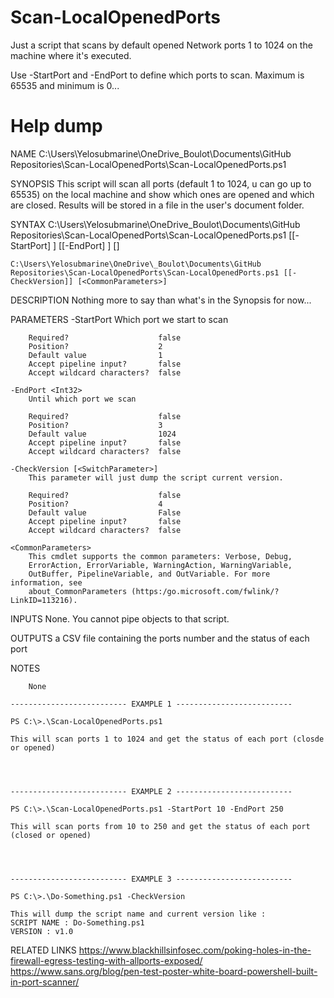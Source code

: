 # Scan-LocalOpenedPorts

Just a script that scans by default opened Network ports 1 to 1024 on the machine where it's executed.

Use -StartPort and -EndPort to define which ports to scan. Maximum is 65535 and minimum is 0...

# Help dump


NAME
    C:\Users\Yelosubmarine\OneDrive\_Boulot\Documents\GitHub 
    Repositories\Scan-LocalOpenedPorts\Scan-LocalOpenedPorts.ps1
    
SYNOPSIS
    This script will scan all ports (default 1 to 1024, u can go up to 65535) on the local machine
    and show which ones are opened and which are closed. Results will be stored in a file in the
    user's document folder.
    
    
SYNTAX
    C:\Users\Yelosubmarine\OneDrive\_Boulot\Documents\GitHub 
    Repositories\Scan-LocalOpenedPorts\Scan-LocalOpenedPorts.ps1 [[-StartPort] <Int32>] [[-EndPort] <Int32>] 
    [<CommonParameters>]
    
    C:\Users\Yelosubmarine\OneDrive\_Boulot\Documents\GitHub 
    Repositories\Scan-LocalOpenedPorts\Scan-LocalOpenedPorts.ps1 [[-CheckVersion]] [<CommonParameters>]
    
    
DESCRIPTION
    Nothing more to say than what's in the Synopsis for now...
    

PARAMETERS
    -StartPort <Int32>
        Which port we start to scan
        
        Required?                    false
        Position?                    2
        Default value                1
        Accept pipeline input?       false
        Accept wildcard characters?  false
        
    -EndPort <Int32>
        Until which port we scan
        
        Required?                    false
        Position?                    3
        Default value                1024
        Accept pipeline input?       false
        Accept wildcard characters?  false
        
    -CheckVersion [<SwitchParameter>]
        This parameter will just dump the script current version.
        
        Required?                    false
        Position?                    4
        Default value                False
        Accept pipeline input?       false
        Accept wildcard characters?  false
        
    <CommonParameters>
        This cmdlet supports the common parameters: Verbose, Debug,
        ErrorAction, ErrorVariable, WarningAction, WarningVariable,
        OutBuffer, PipelineVariable, and OutVariable. For more information, see 
        about_CommonParameters (https:/go.microsoft.com/fwlink/?LinkID=113216). 
    
INPUTS
    None. You cannot pipe objects to that script.
    
    
OUTPUTS
    a CSV file containing the ports number and the status of each port
    
    
NOTES
    
    
        None
    
    -------------------------- EXAMPLE 1 --------------------------
    
    PS C:\>.\Scan-LocalOpenedPorts.ps1
    
    This will scan ports 1 to 1024 and get the status of each port (closde or opened)
    
    
    
    
    -------------------------- EXAMPLE 2 --------------------------
    
    PS C:\>.\Scan-LocalOpenedPorts.ps1 -StartPort 10 -EndPort 250
    
    This will scan ports from 10 to 250 and get the status of each port (closed or opened)
    
    
    
    
    -------------------------- EXAMPLE 3 --------------------------
    
    PS C:\>.\Do-Something.ps1 -CheckVersion
    
    This will dump the script name and current version like :
    SCRIPT NAME : Do-Something.ps1
    VERSION : v1.0
    
    
    
    
    
RELATED LINKS
    https://www.blackhillsinfosec.com/poking-holes-in-the-firewall-egress-testing-with-allports-exposed/
    https://www.sans.org/blog/pen-test-poster-white-board-powershell-built-in-port-scanner/



